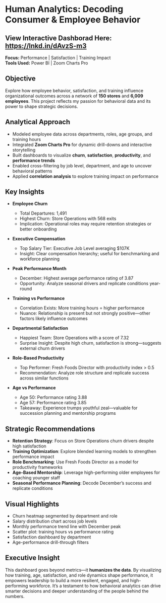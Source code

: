 

#  Human Analytics: Decoding Consumer & Employee Behavior

## View Interactive Dashborad Here: https://lnkd.in/dAvzS-m3

**Focus:** Performance | Satisfaction | Training Impact  
**Tools Used:** Power BI | Zoom Charts Pro

## Objective  
Explore how employee behavior, satisfaction, and training influence organizational outcomes across a network of **150 stores** and **6,009 employees**. This project reflects my passion for behavioral data and its power to shape strategic decisions.

## Analytical Approach  
- Modeled employee data across departments, roles, age groups, and training hours  
- Integrated **Zoom Charts Pro** for dynamic drill-downs and interactive storytelling  
- Built dashboards to visualize **churn**, **satisfaction**, **productivity**, and **performance trends**  
- Enabled cross-filtering by job level, department, and age to uncover behavioral patterns  
- Applied **correlation analysis** to explore training impact on performance

## Key Insights

- **Employee Churn**  
  - Total Departures: 1,491  
  - Highest Churn: Store Operations with 568 exits  
  - Implication: Operational roles may require retention strategies or better onboarding

- **Executive Compensation**  
  - Top Salary Tier: Executive Job Level averaging $107K  
  - Insight: Clear compensation hierarchy; useful for benchmarking and workforce planning

- **Peak Performance Month**  
  - December: Highest average performance rating of 3.87  
  - Opportunity: Analyze seasonal drivers and replicate conditions year-round

- **Training vs Performance**  
  - Correlation Exists: More training hours = higher performance  
  - Nuance: Relationship is present but not strongly positive—other factors likely influence outcomes

- **Departmental Satisfaction**  
  - Happiest Team: Store Operations with a score of 7.32  
  - Surprise Insight: Despite high churn, satisfaction is strong—suggests external churn drivers

- **Role-Based Productivity**  
  - Top Performer: Fresh Foods Director with productivity index > 0.5  
  - Recommendation: Analyze role structure and replicate success across similar functions

- **Age vs Performance**  
  - Age 50: Performance rating 3.88  
  - Age 57: Performance rating 3.85  
  - Takeaway: Experience trumps youthful zeal—valuable for succession planning and mentorship programs

## Strategic Recommendations  
- **Retention Strategy**: Focus on Store Operations churn drivers despite high satisfaction  
- **Training Optimization**: Explore blended learning models to strengthen performance impact  
- **Role Benchmarking**: Use Fresh Foods Director as a model for productivity frameworks  
- **Age-Based Mentorship**: Leverage high-performing older employees for coaching younger staff  
- **Seasonal Performance Planning**: Decode December’s success and replicate conditions

## Visual Highlights  
- Churn heatmap segmented by department and role  
- Salary distribution chart across job levels  
- Monthly performance trend line with December peak  
- Scatter plot: training hours vs performance rating  
- Satisfaction dashboard by department  
- Age-performance drill-through filters

## Executive Insight  
This dashboard goes beyond metrics—it **humanizes the data**. By visualizing how training, age, satisfaction, and role dynamics shape performance, it empowers leadership to build a more resilient, engaged, and high-performing workforce. It’s a testament to how behavioral analytics can drive smarter decisions and deeper understanding of the people behind the numbers.


